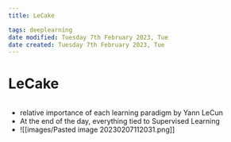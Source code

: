 ```yaml
---
title: LeCake

tags: deeplearning  
date modified: Tuesday 7th February 2023, Tue
date created: Tuesday 7th February 2023, Tue
---
```


# LeCake
```toc
```

- relative importance of each learning paradigm by Yann LeCun
- At the end of the day, everything tied to Supervised Learning
- ![[images/Pasted image 20230207112031.png]]



